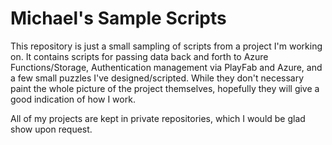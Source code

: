 # Michael's Sample Scripts

This repository is just a small sampling of scripts from a project I'm working on. It contains scripts for passing data back and forth to Azure Functions/Storage, Authentication management via PlayFab and Azure, and a few small puzzles I've designed/scripted. While they don't necessary paint the whole picture of the project themselves, hopefully they will give a good indication of how I work.



All of my projects are kept in private repositories, which I would be glad show upon request.


